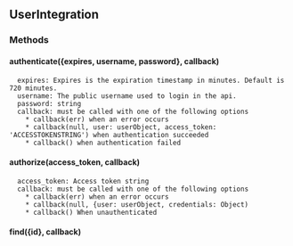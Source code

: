 ## UserIntegration

### Methods
#### authenticate({expires, username, password}, callback)
```
  expires: Expires is the expiration timestamp in minutes. Default is 720 minutes.
  username: The public username used to login in the api.
  password: string
  callback: must be called with one of the following options
    * callback(err) when an error occurs
    * callback(null, user: userObject, access_token: 'ACCESSTOKENSTRING') when authentication succeeded
    * callback() when authentication failed
```

#### authorize(access_token, callback)
```
  access_token: Access token string
  callback: must be called with one of the following options
    * callback(err) when an error occurs
    * callback(null, {user: userObject, credentials: Object)
    * callback() When unauthenticated
```
#### find({id}, callback)
